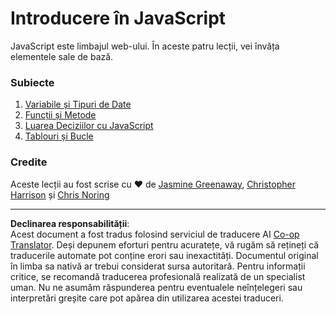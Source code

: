 <!--
CO_OP_TRANSLATOR_METADATA:
{
  "original_hash": "cc9e70a2f096c67389c8acff1521fc27",
  "translation_date": "2025-08-28T08:02:45+00:00",
  "source_file": "2-js-basics/README.md",
  "language_code": "ro"
}
-->
# Introducere în JavaScript

JavaScript este limbajul web-ului. În aceste patru lecții, vei învăța elementele sale de bază.

### Subiecte

1. [Variabile și Tipuri de Date](1-data-types/README.md)
2. [Funcții și Metode](2-functions-methods/README.md)
3. [Luarea Deciziilor cu JavaScript](3-making-decisions/README.md)
4. [Tablouri și Bucle](4-arrays-loops/README.md)

### Credite

Aceste lecții au fost scrise cu ♥️ de [Jasmine Greenaway](https://twitter.com/paladique), [Christopher Harrison](https://twitter.com/geektrainer) și [Chris Noring](https://twitter.com/chris_noring)

---

**Declinarea responsabilității**:  
Acest document a fost tradus folosind serviciul de traducere AI [Co-op Translator](https://github.com/Azure/co-op-translator). Deși depunem eforturi pentru acuratețe, vă rugăm să rețineți că traducerile automate pot conține erori sau inexactități. Documentul original în limba sa nativă ar trebui considerat sursa autoritară. Pentru informații critice, se recomandă traducerea profesională realizată de un specialist uman. Nu ne asumăm răspunderea pentru eventualele neînțelegeri sau interpretări greșite care pot apărea din utilizarea acestei traduceri.